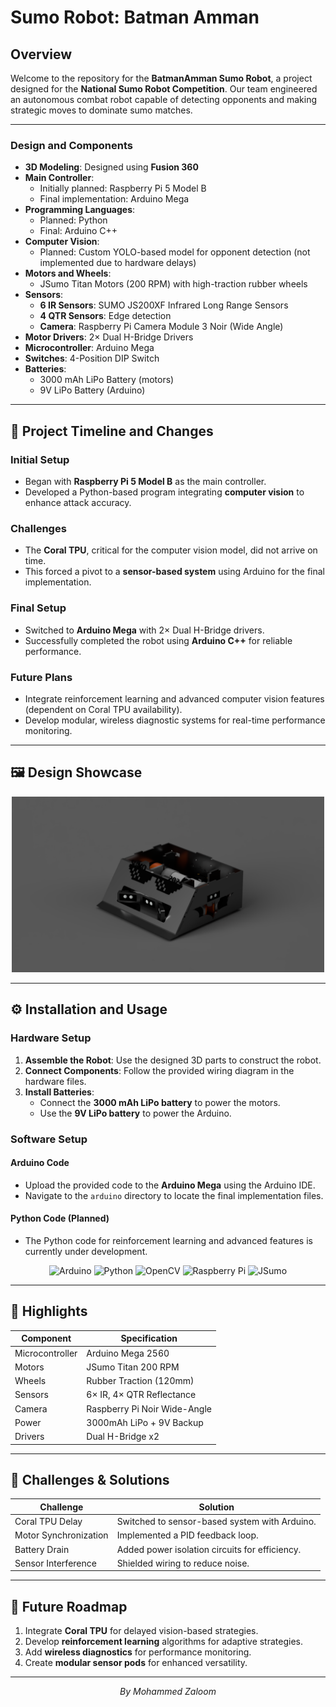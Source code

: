 # Sumo Robot: Batman Amman

## Overview  
Welcome to the repository for the **BatmanAmman Sumo Robot**, a project designed for the **National Sumo Robot Competition**. Our team engineered an autonomous combat robot capable of detecting opponents and making strategic moves to dominate sumo matches.

---

### **Design and Components**  
- **3D Modeling**: Designed using **Fusion 360**  
- **Main Controller**:  
  - Initially planned: Raspberry Pi 5 Model B  
  - Final implementation: Arduino Mega  
- **Programming Languages**:  
  - Planned: Python  
  - Final: Arduino C++  
- **Computer Vision**:  
  - Planned: Custom YOLO-based model for opponent detection (not implemented due to hardware delays)  
- **Motors and Wheels**:  
  - JSumo Titan Motors (200 RPM) with high-traction rubber wheels  
- **Sensors**:  
  - **6 IR Sensors**: SUMO JS200XF Infrared Long Range Sensors  
  - **4 QTR Sensors**: Edge detection  
  - **Camera**: Raspberry Pi Camera Module 3 Noir (Wide Angle)  
- **Motor Drivers**: 2× Dual H-Bridge Drivers  
- **Microcontroller**: Arduino Mega  
- **Switches**: 4-Position DIP Switch  
- **Batteries**:  
  - 3000 mAh LiPo Battery (motors)  
  - 9V LiPo Battery (Arduino)  

---

## 🔄 Project Timeline and Changes  

### **Initial Setup**  
- Began with **Raspberry Pi 5 Model B** as the main controller.  
- Developed a Python-based program integrating **computer vision** to enhance attack accuracy.  

### **Challenges**  
- The **Coral TPU**, critical for the computer vision model, did not arrive on time.  
- This forced a pivot to a **sensor-based system** using Arduino for the final implementation.  

### **Final Setup**  
- Switched to **Arduino Mega** with 2× Dual H-Bridge drivers.  
- Successfully completed the robot using **Arduino C++** for reliable performance.  

### **Future Plans**  
- Integrate reinforcement learning and advanced computer vision features (dependent on Coral TPU availability).  
- Develop modular, wireless diagnostic systems for real-time performance monitoring.  

---

## 🖼️ Design Showcase  
<div align="center">
  <img src="https://raw.githubusercontent.com/mozaloom/Sumo-Robot-Batman-Amman/main/Prototype/IMG.PNG" alt="BatmanAmman Prototype" width="500"/>
</div>

---

## ⚙️ Installation and Usage  

### **Hardware Setup**  
1. **Assemble the Robot**: Use the designed 3D parts to construct the robot.  
2. **Connect Components**: Follow the provided wiring diagram in the hardware files.  
3. **Install Batteries**:  
   - Connect the **3000 mAh LiPo battery** to power the motors.  
   - Use the **9V LiPo battery** to power the Arduino.  

### **Software Setup**  

#### **Arduino Code**  
- Upload the provided code to the **Arduino Mega** using the Arduino IDE.  
- Navigate to the `arduino` directory to locate the final implementation files.  

#### **Python Code (Planned)**  
- The Python code for reinforcement learning and advanced features is currently under development.  


<div align="center">

![Arduino](https://img.shields.io/badge/Arduino-00979D?style=flat&logo=Arduino&logoColor=white)
![Python](https://img.shields.io/badge/Python-3776AB?style=flat&logo=Python&logoColor=white)
![OpenCV](https://img.shields.io/badge/OpenCV-27338e?style=flat&logo=OpenCV&logoColor=white)
![Raspberry Pi](https://img.shields.io/badge/Raspberry%20Pi-C51A4A?style=flat&logo=Raspberry-Pi&logoColor=white)
![JSumo](https://img.shields.io/badge/JSumo-000000?style=flat&logo=JSumo&logoColor=white)

</div>

---

## 🌟 Highlights  

| Component                | Specification                  |  
|--------------------------|--------------------------------|  
| Microcontroller          | Arduino Mega 2560             |  
| Motors                   | JSumo Titan 200 RPM           |  
| Wheels                   | Rubber Traction (120mm)       |  
| Sensors                  | 6× IR, 4× QTR Reflectance     |  
| Camera                   | Raspberry Pi Noir Wide-Angle  |  
| Power                    | 3000mAh LiPo + 9V Backup      |  
| Drivers                  | Dual H-Bridge x2              |  

---

## 🚨 Challenges & Solutions  

| Challenge                | Solution                      |  
|--------------------------|-------------------------------|  
| Coral TPU Delay          | Switched to sensor-based system with Arduino. |  
| Motor Synchronization    | Implemented a PID feedback loop. |  
| Battery Drain            | Added power isolation circuits for efficiency. |  
| Sensor Interference      | Shielded wiring to reduce noise. |  

---

## 🔮 Future Roadmap  
1. Integrate **Coral TPU** for delayed vision-based strategies.  
2. Develop **reinforcement learning** algorithms for adaptive strategies.  
3. Add **wireless diagnostics** for performance monitoring.  
4. Create **modular sensor pods** for enhanced versatility.  

---

<div align="center">
  <em>By Mohammed Zaloom</em>
</div>


